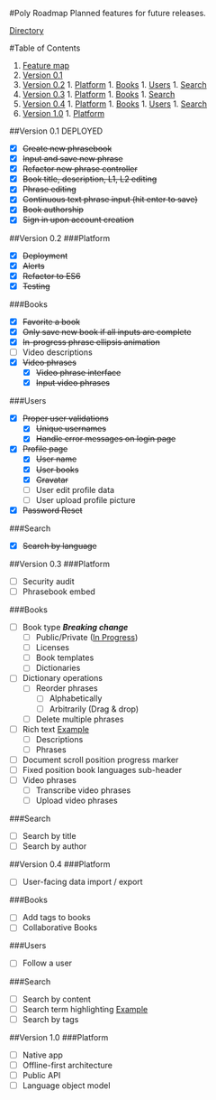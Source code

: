 #Poly Roadmap
Planned features for future releases.

[Directory](https://github.com/wikitongues/poly)

#Table of Contents
1. [Feature map](#feature-map)
  1. [Version 0.1](#version-01-deployed)
  1. [Version 0.2](#version-02)
    1. [Platform](#platform)
    1. [Books](#books)
    1. [Users](#users)
    1. [Search](#search)
  1. [Version 0.3](#version--03)
    1. [Platform](#platform)
    1. [Books](#books)
    1. [Search](#search)
  1. [Version 0.4](#version-04)
    1. [Platform](#platform)
    1. [Books](#books)
    1. [Users](#users)
    1. [Search](#search)
  1. [Version 1.0](#version-10)
    1. [Platform](#platform)

##Version 0.1 DEPLOYED
- [x] ~~Create new phrasebook~~
- [x] ~~Input and save new phrase~~
- [x] ~~Refactor new phrase controller~~
- [x] ~~Book title, description, L1, L2 editing~~
- [x] ~~Phrase editing~~
- [x] ~~Continuous text phrase input (hit enter to save)~~
- [x] ~~Book authorship~~
- [x] ~~Sign in upon account creation~~

##Version 0.2
###Platform
- [x] ~~Deployment~~
- [x] ~~Alerts~~
- [x] ~~Refactor to ES6~~
- [x] ~~Testing~~

###Books
- [x] ~~Favorite a book~~
- [x] ~~Only save new book if all inputs are complete~~
- [x] ~~In-progress phrase ellipsis animation~~
- [ ] Video descriptions
- [x] ~~Video phrases~~
  - [x] ~~Video phrase interface~~
  - [x] ~~Input video phrases~~

###Users
- [x] ~~Proper user validations~~
  - [x] ~~Unique usernames~~
  - [x] ~~Handle error messages on login page~~
- [x] ~~Profile page~~
  - [x] ~~User name~~
  - [x] ~~User books~~
  - [x] ~~Gravatar~~
  - [ ] User edit profile data
  - [ ] User upload profile picture
- [x] ~~Password Reset~~

###Search
- [x] ~~Search by language~~

##Version  0.3
###Platform
- [ ] Security audit
- [ ] Phrasebook embed

###Books
- [ ] Book type ***Breaking change***
  - [ ] Public/Private ([In Progress](https://github.com/wikitongues/poly/tree/draft-books))
  - [ ] Licenses
  - [ ] Book templates
  - [ ] Dictionaries
- [ ] Dictionary operations
  - [ ] Reorder phrases
    - [ ] Alphabetically
    - [ ] Arbitrarily (Drag & drop)
  - [ ] Delete multiple phrases
- [ ] Rich text [Example](https://facebook.github.io/draft-js/docs/overview.html#content)
  - [ ] Descriptions
  - [ ] Phrases
- [ ] Document scroll position progress marker
- [ ] Fixed position book languages sub-header
- [ ] Video phrases
  - [ ] Transcribe video phrases
  - [ ] Upload video phrases

###Search
- [ ] Search by title
- [ ] Search by author

##Version 0.4
###Platform
- [ ] User-facing data import / export

###Books
- [ ] Add tags to books
- [ ] Collaborative Books

###Users
- [ ] Follow a user

###Search
- [ ] Search by content
- [ ] Search term highlighting [Example](https://github.com/bvaughn/react-highlight-words)
- [ ] Search by tags

##Version 1.0
###Platform
- [ ] Native app
- [ ] Offline-first architecture
- [ ] Public API
- [ ] Language object model